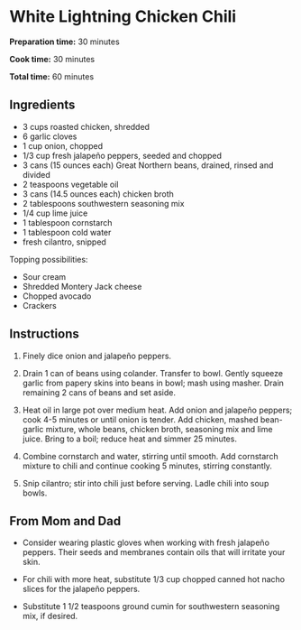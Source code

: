 # White Lightning Chicken Chili

**Preparation time:** 30 minutes

**Cook time:** 30 minutes

**Total time:** 60 minutes

## Ingredients

- 3 cups roasted chicken, shredded
- 6 garlic cloves
- 1 cup onion, chopped
- 1/3 cup fresh jalapeño peppers, seeded and chopped
- 3 cans (15 ounces each) Great Northern beans, drained, rinsed and divided
- 2 teaspoons vegetable oil
- 3 cans (14.5 ounces each) chicken broth
- 2 tablespoons southwestern seasoning mix
- 1/4 cup lime juice
- 1 tablespoon cornstarch
- 1 tablespoon cold water
- fresh cilantro, snipped

Topping possibilities:

- Sour cream
- Shredded Montery Jack cheese
- Chopped avocado
- Crackers

## Instructions

1. Finely dice onion and jalapeño peppers.

2. Drain 1 can of beans using colander. Transfer to bowl. Gently squeeze garlic from papery skins into beans in bowl; mash using masher. Drain remaining 2 cans of beans and set aside.

3. Heat oil in large pot over medium heat. Add onion and jalapeño peppers; cook 4-5 minutes or until onion is tender. Add chicken, mashed bean-garlic mixture, whole beans, chicken broth, seasoning mix and lime juice. Bring to a boil; reduce heat and simmer 25 minutes.

4. Combine cornstarch and water, stirring until smooth. Add cornstarch mixture to chili and continue cooking 5 minutes, stirring constantly.

5. Snip cilantro; stir into chili just before serving. Ladle chili into soup bowls.

## From Mom and Dad

- Consider wearing plastic gloves when working with fresh jalapeño peppers. Their seeds and membranes contain oils that will irritate your skin.

- For chili with more heat, substitute 1/3 cup chopped canned hot nacho slices for the jalapeño peppers.

- Substitute 1 1/2 teaspoons ground cumin for southwestern seasoning mix, if desired.
